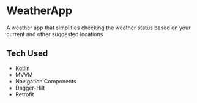 # WeatherApp
A weather app that simplifies checking the weather status based on your current and other suggested locations

## Tech Used
- Kotlin
- MVVM
- Navigation Components
- Dagger-Hilt
- Retrofit